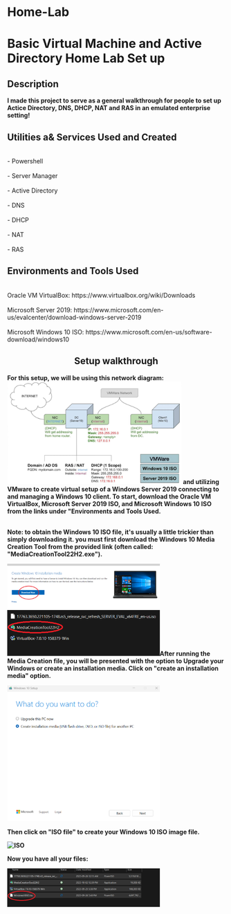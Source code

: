 # Home-Lab
<h1>Basic Virtual Machine and Active Directory Home Lab Set up</h1>

<h2>Description</h2>
<b>I made this project to serve as a general walkthrough for people to set up Actice Directory, DNS, DHCP, NAT and RAS in an emulated enterprise setting!</b>

<h2>Utilities a& Services Used and Created</h2>
<br>- Powershell</br> 
<br>- Server Manager</br>
<br>- Active Directory</br>
<br>- DNS</br>
<br>- DHCP</br>
<br>- NAT</br>
<br>- RAS</br>

<h2>Environments and Tools Used</h2>
<br>Oracle VM VirtualBox: https://www.virtualbox.org/wiki/Downloads</br>
<br>Microsoft Server 2019: https://www.microsoft.com/en-us/evalcenter/download-windows-server-2019</br>
<br>Microsoft Windows 10 ISO: https://www.microsoft.com/en-us/software-download/windows10</br>

<h2 align="center">Setup walkthrough</h2>

<b>For this setup, we will be using this network diagram:<b>
<img src="68747470733a2f2f692e696d6775722e636f6d2f496678766f59532e706e67.png" height="80%" width="80%" alt="Network Diagram"/>
<b>and utilizing VMware to create virtual setup of a Windows Server 2019 connecting to and managing a Windows 10 client. To start, download the Oracle VM VirtualBox, Microsoft Server 2019 ISO, and Microsoft Windows 10 ISO from the links under "Environments and Tools Used</h2>.
 

<br>Note: to obtain the Windows 10 ISO file, it's usually a little trickier than simply downloading it. you must first download the Windows 10 Media Creation Tool from the provided link (often called: "MediaCreationTool22H2.exe"). 

<img src="2.png" width="70%" height="70%" alt=Download Page>
</br>
<img src="1.png" width="70%" height="70%" alt=Windows 10 Media Creation Tool)

After running the Media Creation file, you will be presented with the option to Upgrade your Windows or create an installation media. Click on "create an installation media" option.

<img src="3.png" width="70%" height="70%" alt=ISO file creation>

Then click on "ISO file" to create your Windows 10 ISO image file.

<img scr="5.png" width="70%" height="70%" alt=ISO file creation2>

Now you have all your files:

<img src="4.png" width="70%" height="70%" alt=ISO file>
</br>


